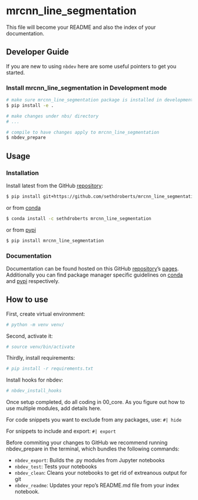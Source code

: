 # mrcnn_line_segmentation


<!-- WARNING: THIS FILE WAS AUTOGENERATED! DO NOT EDIT! -->

This file will become your README and also the index of your
documentation.

## Developer Guide

If you are new to using `nbdev` here are some useful pointers to get you
started.

### Install mrcnn_line_segmentation in Development mode

``` sh
# make sure mrcnn_line_segmentation package is installed in development mode
$ pip install -e .

# make changes under nbs/ directory
# ...

# compile to have changes apply to mrcnn_line_segmentation
$ nbdev_prepare
```

## Usage

### Installation

Install latest from the GitHub
[repository](https://github.com/sethdroberts/mrcnn_line_segmentation):

``` sh
$ pip install git+https://github.com/sethdroberts/mrcnn_line_segmentation.git
```

or from
[conda](https://anaconda.org/sethdroberts/mrcnn_line_segmentation)

``` sh
$ conda install -c sethdroberts mrcnn_line_segmentation
```

or from [pypi](https://pypi.org/project/mrcnn_line_segmentation/)

``` sh
$ pip install mrcnn_line_segmentation
```

### Documentation

Documentation can be found hosted on this GitHub
[repository](https://github.com/sethdroberts/mrcnn_line_segmentation)’s
[pages](https://sethdroberts.github.io/mrcnn_line_segmentation/).
Additionally you can find package manager specific guidelines on
[conda](https://anaconda.org/sethdroberts/mrcnn_line_segmentation) and
[pypi](https://pypi.org/project/mrcnn_line_segmentation/) respectively.

## How to use

First, create virtual environment:

``` python
# python -m venv venv/
```

Second, activate it:

``` python
# source venv/bin/activate
```

Thirdly, install requirements:

``` python
# pip install -r requirements.txt
```

Install hooks for nbdev:

``` python
# nbdev_install_hooks
```

Once setup completed, do all coding in 00_core. As you figure out how to
use multiple modules, add details here.

For code snippets you want to exclude from any packages, use: `#| hide`

For snippets to include and export: `#| export`

Before commiting your changes to GitHub we recommend running
nbdev_prepare in the terminal, which bundles the following commands:

- `nbdev_export`: Builds the .py modules from Jupyter notebooks
- `nbdev_test`: Tests your notebooks
- `nbdev_clean`: Cleans your notebooks to get rid of extreanous output
  for git
- `nbdev_readme`: Updates your repo’s README.md file from your index
  notebook.
